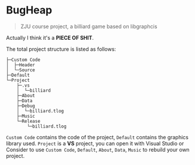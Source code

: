# BugHeap

> ZJU course project, a billiard game based on libgraphcis
 
Actually I think it's a **PIECE OF SHIT**.

The total project structure is listed as follows: 

```
├─Custom Code
│  ├─Header
│  └─Source
├─Default
└─Project
    ├─.vs
    │  └─billiard
    ├─About
    ├─Data
    ├─Debug
    │  └─billiard.tlog
    ├─Music
    └─Release
        └─billiard.tlog

```

`Custom Code` contains the code of the project, `Default` contains the graphics library used. `Project` is a **VS** project, you can open it with Visual Studio or Consider to use `Custom Code`, `Default`, `About`, `Data`, `Music` to rebuild your own project. 
